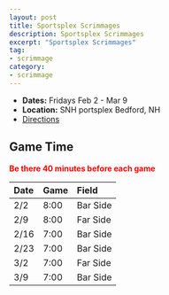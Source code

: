 ```yaml
---
layout: post
title: Sportsplex Scrimmages
description: Sportsplex Scrimmages
excerpt: "Sportsplex Scrimmages"
tag:
- scrimmage
category:
- scrimmage
---
```

* **Dates:** Fridays Feb 2 - Mar 9
* **Location:** SNH portsplex Bedford, NH
* [Directions](https://seanmerrow.github.io/heatgold/fields/sportsplex)  

## Game Time

<span style="color:red">**Be there 40 minutes before each game**</span>

| Date | Game | Field    |
|:-----|:-----|:---------|
| 2/2  | 8:00 | Bar Side |
| 2/9  | 8:00 | Far Side |
| 2/16 | 7:00 | Bar Side |
| 2/23 | 7:00 | Bar Side |
| 3/2  | 7:00 | Far Side |
| 3/9  | 7:00 | Bar Side |

